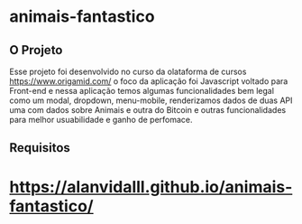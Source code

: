 # animais-fantastico

## O Projeto

Esse projeto foi desenvolvido no curso da olataforma de cursos https://www.origamid.com/ o foco da aplicação foi Javascript voltado para Front-end e nessa aplicação temos algumas funcionalidades bem legal como um modal, dropdown, menu-mobile, renderizamos dados de duas API uma com dados sobre Animais e outra do Bitcoin e outras funcionalidades para melhor usuabilidade e ganho de perfomace.

## Requisitos 

# https://alanvidalll.github.io/animais-fantastico/
